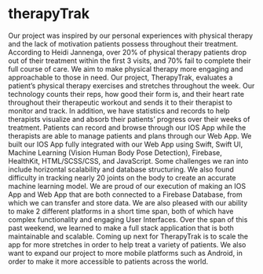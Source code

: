 # therapyTrak
Our project was inspired by our personal experiences with physical therapy and the lack of motivation patients possess throughout their treatment. According to Heidi Jannenga, over 20% of physical therapy patients drop out of their treatment within the first 3 visits, and 70% fail to complete their full course of care. We aim to make physical therapy more engaging and approachable to those in need. Our project, TherapyTrak, evaluates a patient’s physical therapy exercises and stretches throughout the week. Our technology counts their reps, how good their form is, and their heart rate throughout their therapeutic workout and sends it to their therapist to monitor and track. In addition, we have statistics and records to help therapists visualize and absorb their patients’ progress over their weeks of treatment. Patients can record and browse through our IOS App while the therapists are able to manage patients and plans through our Web App. We built our IOS App fully integrated with our Web App using Swift, Swift UI, Machine Learning (Vision Human Body Pose Detection), Firebase, HealthKit, HTML/SCSS/CSS, and JavaScript. Some challenges we ran into include horizontal scalability and database structuring. We also found difficulty in tracking nearly 20 joints on the body to create an accurate machine learning model. We are proud of our execution of making an IOS App and Web App that are both connected to a Firebase Database, from which we can transfer and store data. We are also pleased with our ability to make 2 different platforms in a short time span, both of which have complex functionality and engaging User Interfaces. Over the span of this past weekend, we learned to make a full stack application that is both maintainable and scalable. Coming up next for TherapyTrak is to scale the app for more stretches in order to help treat a variety of patients. We also want to expand our project to more mobile platforms such as Android, in order to make it more accessible to patients across the world.
